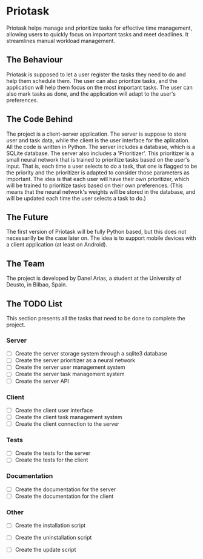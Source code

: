 # Priotask
Priotask helps manage and prioritize tasks for effective time management, allowing users to quickly focus on important tasks and meet deadlines. It streamlines manual workload management.

## The Behaviour
Priotask is supposed to let a user register the tasks they need to do and help them schedule them. The user can also prioritize tasks, and the application will help them focus on the most important tasks. The user can also mark tasks as done, and the application will adapt to the user's preferences. 
## The Code Behind
The project is a client-server application. The server is suppose to store user and task data, while the client is the user interface for the aplication. All the code is written in Python. The server includes a database, which is a SQLite database. The server also includes a 'Prioritizer'. This prioritizer is a small neural network that is trained to prioritize tasks based on the user's input. That is, each time a user selects to do a task, that one is flagged to be the priority and the prioritizer is adapted to consider those parameters as important. The idea is that each user will have their own prioritizer, which will be trained to prioritize tasks based on their own preferences. (This means that the neural network's weights will be stored in the database, and will be updated each time the user selects a task to do.)
## The Future
The first version of Priotask will be fully Python based, but this does not necessarilly be the case later on. The idea is to support mobile devices with a client application (at least on Android). 
## The Team
The project is developed by Danel Arias, a student at the University of Deusto, in Bilbao, Spain.

## The TODO List
This section presents all the tasks that need to be done to complete the project.
### Server
- [ ] Create the server storage system through a sqlite3 database
- [ ] Create the server prioritizer as a neural network
- [ ] Create the server user management system
- [ ] Create the server task management system
- [ ] Create the server API
### Client
- [ ] Create the client user interface
- [ ] Create the client task management system
- [ ] Create the client connection to the server
### Tests
- [ ] Create the tests for the server
- [ ] Create the tests for the client
### Documentation
- [ ] Create the documentation for the server
- [ ] Create the documentation for the client
### Other
- [ ] Create the installation script
- [ ] Create the uninstallation script
- [ ] Create the update script

 
